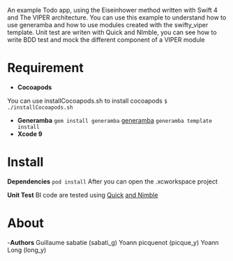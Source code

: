 An example Todo app, using the Eiseinhower method written with Swift 4 and The VIPER architecture. You can use this example to understand how to use  generamba and how to use modules created with the swifty_viper template.
Unit test are writen with Quick and NImble, you can see how to write BDD test and mock the different component of a VIPER module

# Requirement

- **Cocoapods**

You can use installCocoapods.sh to install cocoapods
`$ ./installCocoapods.sh`

- **Generamba**
`gem install generamba`
[generamba](https://github.com/rambler-digital-solutions/Generamba)
`generamba template install`
- **Xcode 9**

# Install
**Dependencies**
`pod install` 
After you can open the .xcworkspace project

**Unit Test**
BI code are tested using [Quick](https://github.com/Quick/Quick) [and Nimble](https://github.com/Quick/Nimble)

# About
-**Authors**
Guillaume sabatie (sabati_g)
Yoann picquenot (picque_y)
Yoann Long (long_y)
